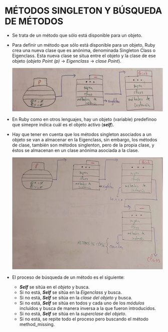 # MÉTODOS SINGLETON Y BÚSQUEDA DE MÉTODOS

* Se trata de un método que sólo está disponible para un objeto.

* Para definir un método que sólo está disponible para un objeto, Ruby crea una nueva clase que es anónima, denominada Singleton Class o Eigenclass. Esta nueva clase se situa entre el  objeto y la clase de ese objeto (*objeto Point (p)* -> *Eigenclass* -> *clase Point*).

	![Esquema 1][Esquema1]

* En Ruby como en otros lenguajes, hay un objeto (variable) predefinoo que simepre indica cuál es el objeto activo (***self***).

* Hay que tener en cuenta que los métodos singleton asociados a un objeto se van a almacenar en la Eigenclass, sin embargo, los métodos de clase, también son métodos singlenton, pero de la propia clase, y éstos se almacenan en un clase anónima asociada a la clase.

	![Esquema 2][Esquema2]

* El proceso de búsqueda de un método es el  siguiente:

	* ***Self*** se sitúa en el *objeto* y busca.
	* Si no está, ***Self*** se sitúa en la *Eigenclass*  y busca.
	* Si no está, ***Self*** se sitúa en la *clase del objeto*  y busca.
	* Si no está, ***Self*** se sitúa en todos y cada uno de los *módulos* incluidos y busca de manera inversa a la que fueron introducidos.
	* Si no está, ***Self*** se sitúa en la *superclase del objeto*.
	* Si no está, se repite todo el proceso pero buscando el método method_missing.

[Esquema1]: Material/1.jpeg "Esquema 1"
[Esquema2]: Material/2.jpeg "Esquema 2"
